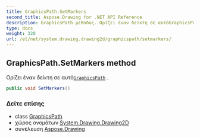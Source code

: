 ```yaml
---
title: GraphicsPath.SetMarkers
second_title: Aspose.Drawing for .NET API Reference
description: GraphicsPath μέθοδος. Ορίζει έναν δείκτη σε αυτόGraphicsPath .
type: docs
weight: 320
url: /el/net/system.drawing.drawing2d/graphicspath/setmarkers/
---
```

## GraphicsPath.SetMarkers method

Ορίζει έναν δείκτη σε αυτό[`GraphicsPath`](../) .

```csharp
public void SetMarkers()
```

### Δείτε επίσης

* class [GraphicsPath](../)
* χώρος ονομάτων [System.Drawing.Drawing2D](../../graphicspath/)
* συνέλευση [Aspose.Drawing](../../../)


